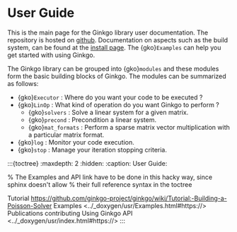 # User Guide

This is the main page for the Ginkgo library user documentation. The repository is hosted on [github](https://github.com/ginkgo-project/ginkgo). 
Documentation on aspects such as the build system, can be found at the [install page](using-ginkgo.md). 
The {gko}`Examples` can help you get started with using Ginkgo.

The Ginkgo library can be grouped into {gko}`modules` and these modules form the basic building blocks of Ginkgo. The modules can be summarized as follows:

*   {gko}`Executor` : Where do you want your code to be executed ?
*   {gko}`LinOp` : What kind of operation do you want Ginkgo to perform ?
    * {gko}`solvers` : Solve a linear system for a given matrix.
    * {gko}`precond` : Precondition a linear system. 
    * {gko}`mat_formats` : Perform a sparse matrix vector multiplication with a particular matrix format.
*   {gko}`log` : Monitor your code execution.
*   {gko}`stop` : Manage your iteration stopping criteria.


:::{toctree}
:maxdepth: 2
:hidden:
:caption: User Guide:

% The Examples and API link have to be done in this hacky way, since sphinx doesn't allow
% their full reference syntax in the toctree

Tutorial <https://github.com/ginkgo-project/ginkgo/wiki/Tutorial:-Building-a-Poisson-Solver>
Examples <../_doxygen/usr/Examples.html#https://>
Publications <publications>
contributing
Using Ginkgo <using-ginkgo>
API <../_doxygen/usr/index.html#https://>
:::